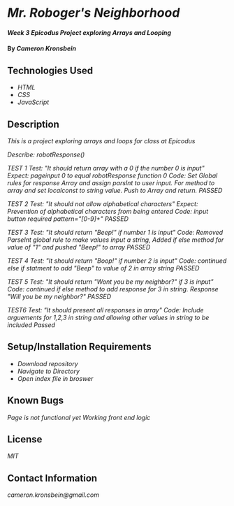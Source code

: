 # _Mr. Roboger's Neighborhood_

#### _Week 3 Epicodus Project exploring Arrays and Looping_

#### By _**Cameron Kronsbein**_

## Technologies Used

* _HTML_
* _CSS_
* _JavaScript_


## Description

_This is a project exploring arrays and loops for class at Epicodus_

_Describe: robotResponse()_

_TEST 1_
_Test: "It should return array with a 0 if the number 0 is input"_
_Expect: pageinput 0 to equal robotResponse function 0_
_Code: Set Global rules for response Array and assign_ _parsInt to user input. For method to array and set_ _localconst to string value. Push to Array and return._
_PASSED_

_TEST 2_
_Test: "It should not allow alphabetical characters"_
_Expect: Prevention of alphabetical characters from being entered_
_Code: input button required pattern="[0-9]+"_
_PASSED_

_TEST 3_
_Test: "It should return "Beep!" if number 1 is input"_
_Code: Removed ParseInt global rule to make values input a string, Added if else method for value of "1" and pushed "Beep!" to array_
_PASSED_

_TEST 4_
_Test: "It should return "Boop!" if number 2 is input"_
_Code: continued else if statment to add "Beep" to value of 2 in array string_
_PASSED_

_TEST 5_
_Test: "It should return "Wont you be my neighbor?" if 3 is input"_
_Code: continued if else method to add response for 3 in string. Response "Will you be my neighbor?"_
_PASSED_

_TEST6_
_Test: "It should present all responses in array"_
_Code: Include arguements for 1,2,3 in string and allowing other values in string to be included_
_Passed_

## Setup/Installation Requirements

* _Download repository_
* _Navigate to Directory_
* _Open index file in broswer_


## Known Bugs
_Page is not functional yet_
_Working front end logic_

## License

_MIT_

## Contact Information

_cameron.kronsbein@gmail.com_
